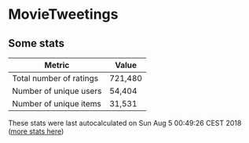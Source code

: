 # MovieTweetings
## Some stats

Metric | Value
--- | ---
Total number of ratings                 | 721,480
Number of unique users                  | 54,404
Number of unique items                  | 31,531
These stats were last autocalculated on Sun Aug 5 00:49:26 CEST 2018  ([more stats here](./stats.md))

